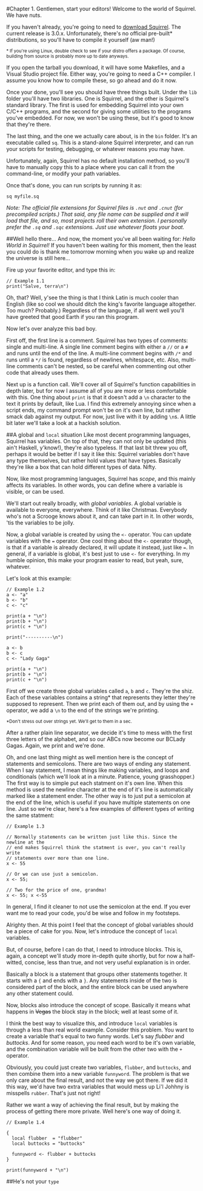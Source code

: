 #Chapter 1. Gentlemen, start your editors!
Welcome to the world of Squirrel. We have nuts.

If you haven't already, you're going to need to [download Squirrel](http://squirrel-lang.org/#download). The current release is 3.0.x. Unfortunately, there's no official pre-built* distributions, so you'll have to compile it yourself (aw man!)

<sup>* If you're using Linux, double check to see if your distro offers a package. Of course, building from source is probably more up to date anyways.</sup>

If you open the tarball you download, it will have some Makefiles, and a Visual Studio project file. Either way, you're going to need a C++ compiler. I assume you know how to compile these, so go ahead and do it now.

Once your done, you'll see you should have three things built. Under the `lib` folder you'll have two libraries. One is Squirrel, and the other is Squirrel's standard library. The first is used for embedding Squirrel into your own C/C++ programs, and the second for giving some utilities to the programs you've embedded. For now, we won't be using these, but it's good to know that they're there.

The last thing, and the one we actually care about, is in the `bin` folder. It's an executable called `sq`. This is a stand-alone Squirrel interpreter, and can run your scripts for testing, debugging, or whatever reasons you may have.

Unfortunately, again, Squirrel has no default installation method, so you'll have to manually copy this to a place where you can call it from the command-line, or modify your path variables.

Once that's done, you can run scripts by running it as:

    sq myfile.sq

_Note: The official file extensions for Squirrel files is `.nut` and `.cnut` (for precompiled scripts.) That said, any file name can be supplied and it will load that file, and so, most projects roll their own extension. I personally prefer the `.sq` and `.sqc` extensions. Just use whatever floats your boat._

##Well hello there...
And now, the moment you've all been waiting for: _Hello World in Squirrel!_ If you haven't been waiting for this moment, then the least you could do is thank me tomorrow morning when you wake up and realize the universe is still here...

Fire up your favorite editor, and type this in:

    // Example 1.1
    print("Salve, terra\n")

Oh, that? Well, y'see the thing is that I think Latin is much cooler than English (like so cool we should ditch the king's favorite language altogether. Too much? Probably.) Regardless of the language, if all went well you'll have greeted that good Earth if you ran this program.

Now let's over analyze this bad boy.

First off, the first line is a comment. Squirrel has two types of comments: single and multi-line. A single line comment begins with either a `//` or a `#` and runs until the end of the line. A multi-line comment begins with `/*` and runs until a `*/` is found, regardless of newlines, whitespace, etc. Also, multi-line comments can't be nested, so be careful when commenting out other code that already uses them.

Next up is a function call. We'll cover all of Squirrel's function capabilities in depth later, but for now I assume all of you are more or less comfortable with this. One thing about `print` is that it doesn't add a `\n` character to the text it prints by default, like Lua. I find this extremely annoying since when a script ends, my command prompt won't be on it's own line, but rather smack dab against my output. For now, just live with it by adding `\n`s. A little bit later we'll take a look at a hackish solution.

##A global and `local` situation
Like most decent programming languages, Squirrel has variables. On top of that, they can not only be updated (this ain't Haskell, y'know!), they're also typeless. If that last bit threw you off, perhaps it would be better if I say it like this: Squirrel variables don't have any type themselves, but rather hold values that have types. Basically they're like a box that can hold different types of data. Nifty.

Now, like most programming languages, Squirrel has _scope_, and this mainly affects its variables. In other words, you can define where a variable is visible, or can be used.

We'll start out really broadly, with _global variables_. A global variable is available to everyone, everywhere. Think of it like Christmas. Everybody who's not a Scrooge knows about it, and can take part in it. In other words, 'tis the variables to be jolly.

Now, a global variable is created by using the `<-` operator. You can update variables with the `=` operator. One cool thing about the `<-` operator though, is that if a variable is already declared, it will update it instead, just like `=`. In general, if a variable is global, it's best just to use `<-` for everything. In my humble opinion, this make your program easier to read, but yeah, sure, whatever.

Let's look at this example: 

    // Example 1.2
    a <- "a"
    b <- "b"
    c <- "c"

    print(a + "\n")
    print(b + "\n")
    print(c + "\n")

    print("----------\n")

    a <- b
    b <- c 
    c <- "Lady Gaga"

    print(a + "\n")
    print(b + "\n")
    print(c + "\n")

First off we create three global variables called `a`, `b` and `c`. They're the shiz. Each of these variables contains a string* that represents they letter they're supposed to represent. Then we print each of them out, and by using the `+` operator, we add a `\n` to the end of the strings we're printing. 

<sup>*Don't stress out over strings yet. We'll get to them in a sec.</sup>

After a rather plain line separator, we decide it's time to mess with the first three letters of the alphabet, and so our ABCs now become our BCLady Gagas. Again, we print and we're done.

Oh, and one last thing might as well mention here is the concept of statements and semicolons. There are two ways of ending any statement. When I say statement, I mean things like making variables, and loops and conditionals (which we'll look at in a minute. Patience, young grasshopper.) The first way is to simple put each statment on it's own line. When this method is used the newline character at the end of it's line is automatically marked like a statement ender. The other way is to just put a semicolon at the end of the line, which is useful if you have multiple statements on one line. Just so we're clear, here's a few examples of different types of writing the same statment:

    // Example 1.3

    // Normally statements can be written just like this. Since the newline at the
    // end makes Squirrel think the statment is over, you can't really write 
    // statements over more than one line.
    x <- 55

    // Or we can use just a semicolon.
    x <- 55;

    // Two for the price of one, grandma!
    x <- 55; x <-55

In general, I find it cleaner to not use the semicolon at the end. If you ever want me to read your code, you'd be wise and follow in my footsteps.

Alrighty then. At this point I feel that the concept of global variables should be a piece of cake for you. Now, let's introduce the concept of `local` variables.

But, of course, before I can do that, I need to introduce blocks. This is, again, a concept we'll study more in-depth quite shortly, but for now a half-witted, concise, less than true, and not very useful explanation is in order.

Basically a block is a statement that groups other statements together. It starts with a `{` and ends with a `}`. Any statements inside of the two is considered part of the block, and the entire block can be used anywhere any other statement could.

Now, blocks also introduce the concept of scope. Basically it means what happens in <s>Vegas</s> the block stay in the block; well at least some of it. 

I think the best way to visualize this, and introduce `local` variables is through a less than real world example. Consider this problem. You want to create a variable that's equal to two funny words. Let's say _flubber_ and _buttocks_. And for some reason, you need each word to be it's own variable, and the combination variable will be built from the other two with the `+` operator. 

Obviously, you could just create two variables, `flubber`, and `buttocks`, and then combine them into a new variable `funnyword`. The problem is that we only care about the final result, and not the way we got there. If we did it this way, we'd have two extra variables that would mess up Li'l Johhny is misspells `rubber`. That's just not right!

Rather we want a way of achieving the final result, but by making the process of getting there more private. Well here's one way of doing it. 

    // Example 1.4
    
    {
      local flubber  = "flubber"
      local buttocks = "buttocks"
      
      funnyword <- flubber + buttocks
    }
    
    print(funnyword + "\n")

##He's not your `type`

